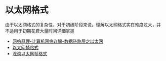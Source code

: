 # 以太网格式

由于以太网格式的复杂性，对于初级阶段来说，理解以太网格式实在难度过大，并不适用于初期花费大量时间详细掌握

* [网络原理-计算机网络详解-数据链路层之以太网](https://www.huaijiujia.com/2018/07/25/%E7%BD%91%E7%BB%9C%E5%8E%9F%E7%90%86-%E8%AE%A1%E7%AE%97%E6%9C%BA%E7%BD%91%E7%BB%9C%E8%AF%A6%E8%A7%A3-%E6%95%B0%E6%8D%AE%E9%93%BE%E8%B7%AF%E5%B1%82%E4%B9%8B%E4%BB%A5%E5%A4%AA%E7%BD%91/)
* [以太网帧格式](https://www.ituring.com.cn/book/miniarticle/42619)
* [浅谈以太网帧格式](http://support.huawei.com/huaweiconnect/enterprise/huawei/m/ViewThread.html?tid=276895)
